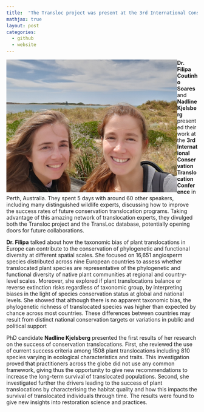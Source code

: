 ```yaml
---
title:  "The Transloc project was present at the 3rd International Conservation Translocation Conference!"
mathjax: true
layout: post
categories: 
  - github
  - website
---
```


<img align="left" width="450" height="350" src="https://raw.githubusercontent.com/ConservationTranslocation/images/main/transloc/ICTC2023_1.jpg">

**Dr. Filipa Coutinho Soares** and **Nadline Kjelsberg** presented their work at the **3rd International Conservation Translocation Conference** in Perth, Australia. They spent 5 days with around 60 other speakers, including many distinguished wildlife experts, discussing how to improve the success rates of future conservation translocation programs. Taking advantage of this amazing network of translocation experts, they divulged both the Transloc project and the TransLoc database, potentially opening doors for future collaborations.

**Dr. Filipa** talked about how the taxonomic bias of plant translocations in Europe can contribute to the conservation of phylogenetic and functional diversity at different spatial scales. She focused on 16,651 angiosperm species distributed across nine European countries to assess whether translocated plant species are representative of the phylogenetic and functional diversity of native plant communities at regional and country-level scales. Moreover, she explored if plant translocations balance or reverse extinction risks regardless of taxonomic group, by interpreting biases in the light of species conservation status at global and national levels. She showed that although there is no apparent taxonomic bias, the phylogenetic richness of translocated species was higher than expected by chance across most countries. These differences between countries may result from distinct national conservation targets or variations in public and political support

PhD candidate **Nadline Kjelsberg** presented the first results of her research on the success of conservation translocations. First, she reviewed the use of current success criteria among 1508 plant translocations including 810 species varying in ecological characteristics and traits. This investigation proved that practitioners across the globe did not use any common framework, giving thus the opportunity to give new recommendations to increase the long-term survival of translocated populations. Second, she investigated further the drivers leading to the success of plant translocations by characterising the habitat quality and how this impacts the survival of translocated individuals through time. The results were found to give new insights into restoration science and practices.
